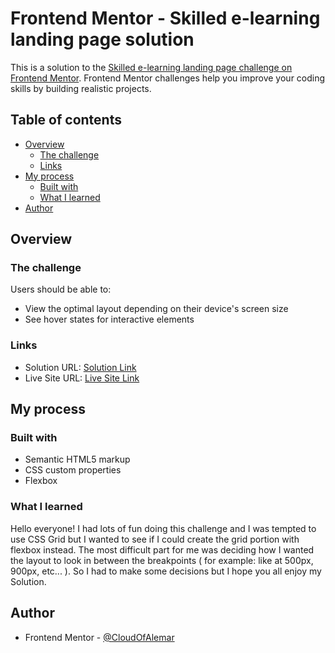 # Frontend Mentor - Skilled e-learning landing page solution

This is a solution to the [Skilled e-learning landing page challenge on Frontend Mentor](https://www.frontendmentor.io/challenges/skilled-elearning-landing-page-S1ObDrZ8q). Frontend Mentor challenges help you improve your coding skills by building realistic projects.

## Table of contents

- [Overview](#overview)
  - [The challenge](#the-challenge)
  - [Links](#links)
- [My process](#my-process)
  - [Built with](#built-with)
  - [What I learned](#what-i-learned)
- [Author](#author)

## Overview

### The challenge

Users should be able to:

- View the optimal layout depending on their device's screen size
- See hover states for interactive elements

### Links

- Solution URL: [Solution Link](https://your-solution-url.com)
- Live Site URL: [Live Site Link](https://your-live-site-url.com)

## My process

### Built with

- Semantic HTML5 markup
- CSS custom properties
- Flexbox

### What I learned

Hello everyone! I had lots of fun doing this challenge and I was tempted to use CSS Grid but I wanted to see if I could create the grid portion with flexbox instead. The most difficult part for me was deciding how I wanted the layout to look in between the breakpoints ( for example: like at 500px, 900px, etc... ). So I had to make some decisions but I hope you all enjoy my Solution.

## Author

- Frontend Mentor - [@CloudOfAlemar](https://www.frontendmentor.io/profile/CloudOfAlemar)
